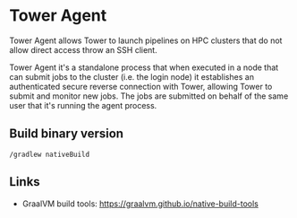 # Tower Agent

Tower Agent allows Tower to launch pipelines on HPC clusters that do not allow direct access throw an SSH client.

Tower Agent it's a standalone process that when executed in a node that can submit jobs to the cluster (i.e. the login node) it establishes an authenticated secure reverse connection with Tower, allowing Tower to submit and monitor new
jobs. The jobs are submitted on behalf of the same user that it's running the agent process.

## Build binary version

```
/gradlew nativeBuild
```

## Links

- GraalVM build tools: https://graalvm.github.io/native-build-tools

